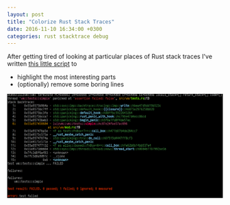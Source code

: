 ```yaml
---
layout: post
title: "Colorize Rust Stack Traces"
date: 2016-11-10 16:34:00 +0300
categories: rust stacktrace debug
---
```


After getting tired of looking at particular places of Rust stack traces I've written
[this little script](https://github.com/alopatindev/colorcargo) to

- highlight the most interesting parts
- (optionally) remove some boring lines

![Screenshot](https://raw.githubusercontent.com/alopatindev/assets/master/colorcargo.png)
